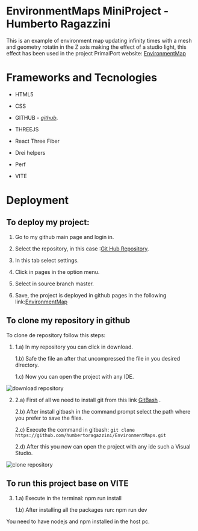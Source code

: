 # EnvironmentMaps MiniProject - Humberto Ragazzini

This is an example of environment map updating infinity times with a mesh and geometry rotatin in the Z axis making the effect of a studio light, this effect has been used in the project PrimalPort website: [EnvironmentMap](https://humbertoragazzini.github.io/EnvironmentMaps/)

# **Frameworks and Tecnologies**

- HTML5

- CSS

- GITHUB - _[github](https://github.com/)_.

- THREEJS

- React Three Fiber

- Drei helpers

- Perf

- VITE

# **Deployment**

## To deploy my project:

1. Go to my github main page and login in.

2. Select the repository, in this case :[Git Hub Repository](https://github.com/humbertoragazzini/EnvironmentMaps).
3. In this tab select settings.
4. Click in pages in the option menu.
5. Select in source branch master.
6. Save, the project is deployed in github pages in the following link:[EnvironmentMap](https://humbertoragazzini.github.io/EnvironmentMaps/)

## **To clone my repository in github**

To clone de repository follow this steps:

1.  1.a) In my repository you can click in download.

    1.b) Safe the file an after that uncompressed the file in you desired directory.

    1.c) Now you can open the project with any IDE.

![download repository](design/animation/clone/download.gif)

2.  2.a) First of all we need to install git from this link [GitBash](https://git-scm.com/downloads) .

    2.b) After install gitbash in the command prompt select the path where you prefer to save the files.

    2.c) Execute the command in gitbash:
    `git clone https://github.com/humbertoragazzini/EnvironmentMaps.git `

    2.d) After this you now can open the project with any ide such a Visual Studio.

![clone repository](design/animation/clone/clone.gif)

## **To run this project base on VITE**

3.  1.a) Execute in the terminal: npm run install

    1.b) After installing all the packages run: npm run dev

You need to have nodejs and npm installed in the host pc.
